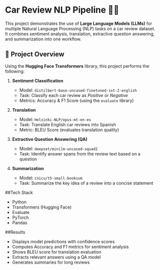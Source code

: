 # Car Review NLP Pipeline 🚗💬

This project demonstrates the use of **Large Language Models (LLMs)** for multiple Natural Language Processing (NLP) tasks on a car review dataset.  
It combines sentiment analysis, translation, extractive question answering, and summarization into one workflow.

## 📌 Project Overview
Using the **Hugging Face Transformers** library, this project performs the following:

1. **Sentiment Classification**  
   - Model: `distilbert-base-uncased-finetuned-sst-2-english`  
   - Task: Classify each car review as *Positive* or *Negative*  
   - Metrics: Accuracy & F1 Score (using the `evaluate` library)

2. **Translation**  
   - Model: `Helsinki-NLP/opus-mt-en-es`  
   - Task: Translate English car reviews into Spanish  
   - Metric: BLEU Score (evaluates translation quality)

3. **Extractive Question Answering (QA)**  
   - Model: `deepset/minilm-uncased-squad2`  
   - Task: Identify answer spans from the review text based on a question

4. **Summarization**  
   - Model: `cnicu/t5-small-booksum`  
   - Task: Summarize the key idea of a review into a concise statement

##Tech Stack
- Python  
- Transformers (Hugging Face)  
- Evaluate  
- PyTorch  
- Pandas

##Results
- Displays model predictions with confidence scores
- Computes Accuracy and F1 metrics for sentiment analysis
- Shows BLEU score for translation evaluation
- Extracts relevant answers using a QA model
- Generates summaries for long reviews
